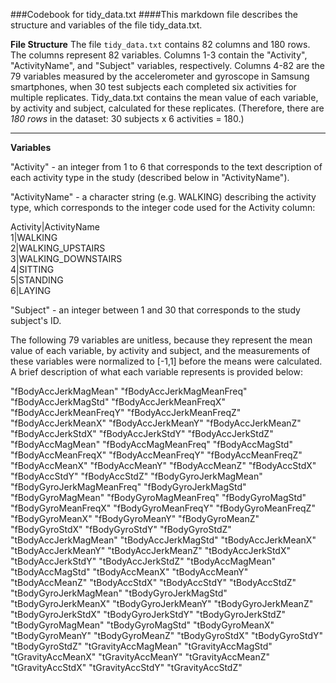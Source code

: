 ###Codebook for tidy_data.txt
####This markdown file describes the structure and variables of the file tidy_data.txt.

**File Structure**
The file `tidy_data.txt` contains 82 columns and 180 rows. The columns represent 82 variables. 
Columns 1-3 contain the "Activity", "ActivityName", and "Subject" variables, respectively.
Columns 4-82 are the 79 variables measured by the accelerometer and gyroscope in Samsung smartphones, when 30 test subjects each completed six activities for multiple replicates. Tidy_data.txt contains the mean value of each variable, by activity and subject, calculated for these replicates.
(Therefore, there are *180 rows* in the dataset:  30 subjects x 6 activities = 180.)

---
**Variables**

"Activity" - an integer from 1 to 6 that corresponds to the text description of each activity type in the study (described below in "ActivityName").

"ActivityName" - a character string (e.g. WALKING) describing the activity type, which corresponds to the integer code used for the Activity column:

Activity|ActivityName	
1|WALKING			
2|WALKING_UPSTAIRS	
3|WALKING_DOWNSTAIRS	
4|SITTING		
5|STANDING		
6|LAYING		

"Subject" - an integer between 1 and 30 that corresponds to the study subject's ID.

The following 79 variables are unitless, because they represent the mean value of each variable, by activity and subject, and the measurements of these variables were normalized to [-1,1] before the means were calculated.
A brief description of what each variable represents is provided below:

"fBodyAccJerkMagMean"
"fBodyAccJerkMagMeanFreq"
"fBodyAccJerkMagStd"
"fBodyAccJerkMeanFreqX"
"fBodyAccJerkMeanFreqY"
"fBodyAccJerkMeanFreqZ"
"fBodyAccJerkMeanX"
"fBodyAccJerkMeanY"
"fBodyAccJerkMeanZ"
"fBodyAccJerkStdX"
"fBodyAccJerkStdY"
"fBodyAccJerkStdZ"
"fBodyAccMagMean"
"fBodyAccMagMeanFreq"
"fBodyAccMagStd"
"fBodyAccMeanFreqX"
"fBodyAccMeanFreqY"
"fBodyAccMeanFreqZ"
"fBodyAccMeanX"
"fBodyAccMeanY"
"fBodyAccMeanZ"
"fBodyAccStdX"
"fBodyAccStdY"
"fBodyAccStdZ"
"fBodyGyroJerkMagMean"
"fBodyGyroJerkMagMeanFreq"
"fBodyGyroJerkMagStd"
"fBodyGyroMagMean"
"fBodyGyroMagMeanFreq"
"fBodyGyroMagStd"
"fBodyGyroMeanFreqX"
"fBodyGyroMeanFreqY"
"fBodyGyroMeanFreqZ"
"fBodyGyroMeanX"
"fBodyGyroMeanY"
"fBodyGyroMeanZ"
"fBodyGyroStdX"
"fBodyGyroStdY"
"fBodyGyroStdZ"
"tBodyAccJerkMagMean"
"tBodyAccJerkMagStd"
"tBodyAccJerkMeanX"
"tBodyAccJerkMeanY"
"tBodyAccJerkMeanZ"
"tBodyAccJerkStdX"
"tBodyAccJerkStdY"
"tBodyAccJerkStdZ"
"tBodyAccMagMean"
"tBodyAccMagStd"
"tBodyAccMeanX"
"tBodyAccMeanY"
"tBodyAccMeanZ"
"tBodyAccStdX"
"tBodyAccStdY"
"tBodyAccStdZ"
"tBodyGyroJerkMagMean"
"tBodyGyroJerkMagStd"
"tBodyGyroJerkMeanX"
"tBodyGyroJerkMeanY"
"tBodyGyroJerkMeanZ"
"tBodyGyroJerkStdX"
"tBodyGyroJerkStdY"
"tBodyGyroJerkStdZ"
"tBodyGyroMagMean"
"tBodyGyroMagStd"
"tBodyGyroMeanX"
"tBodyGyroMeanY"
"tBodyGyroMeanZ"
"tBodyGyroStdX"
"tBodyGyroStdY"
"tBodyGyroStdZ"
"tGravityAccMagMean"
"tGravityAccMagStd"
"tGravityAccMeanX"
"tGravityAccMeanY"
"tGravityAccMeanZ"
"tGravityAccStdX"
"tGravityAccStdY"
"tGravityAccStdZ"
